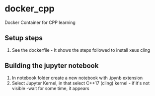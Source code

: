 # docker_cpp
Docker Container for CPP learning

## Setup steps
1. See the dockerfile - It shows the steps followed to install xeus cling

## Building the jupyter notebook
1. In notebook folder create a new notebook with .ipynb extension
2. Select Jupyter Kernel, in that select C++17 (cling) kernel - if it's not visible -wait for some time, it appears
